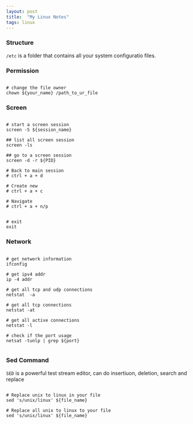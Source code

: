 ```yaml
---
layout: post
title:  "My Linux Notes"
tags: linux 
---
```


### Structure

`/etc` is a folder that contains all your system configuratio files.



### Permission

```console

# change the file owner
chown ${your_name} /path_to_ur_file

```


### Screen

```console

# start a screen session
screen -S ${session_name}

## list all screen session
screen -ls 

## go to a screen session
screen -d -r ${PID}

# Back to main session
# ctrl + a + d

# Create new 
# ctrl + a + c

# Navigate
# ctrl + a + n/p


# exit
exit

```

### Network

```console

# get network information
ifconfig

# get ipv4 addr
ip -4 addr

# get all tcp and udp connections
netstat  -a 

# get all tcp connections
netstat -at

# get all active connections
netstat -l

# check if the port usage
netsat -tunlp | grep ${port}


```


### Sed Command
`SED` is a powerful test stream editor, can do insertiuon, deletion, search and replace

```console

# Replace unix to linux in your file
sed 's/unix/linux' ${file_name} 

# Replace all unix to linux to your file
sed 's/unix/linux' ${file_name}

```

